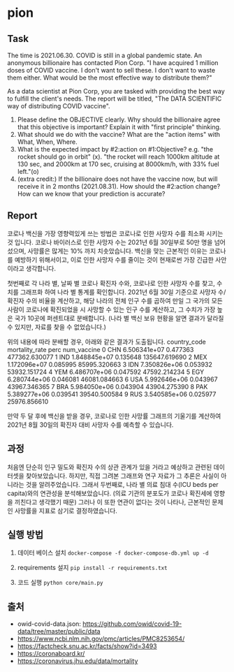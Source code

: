 # pion


## Task
The time is 2021.06.30. COVID is still in a global pandemic state.
An anonymous billionaire has contacted Pion Corp.
"I have acquired 1 million doses of COVID vaccine.
I don't want to sell these.
I don't want to waste them either.
What would be the most effective way to distribute them?"

As a data scientist at Pion Corp, you are tasked with providing the best way to fulfill the client's needs.
The report will be titled, "The DATA SCIENTIFIC way of distributing COVID vaccine".

1. Please define the OBJECTIVE clearly. Why should the billionaire agree that this objective is important? Explain it with "first principle" thinking.
2. What should we do with the vaccine? What are the "action items" with What, When, Where.
3. What is the expected impact by #2:action on #1:Objective? e.g. "the rocket should go in orbit" (x). "the rocket will reach 1000km altitude at 130 sec, and 2000km at 170 sec, cruising at 8000km/h, with 33% fuel left."(o)
4. (extra credit:) If the billionaire does not have the vaccine now, but will receive it in 2 months (2021.08.31). How should the #2:action change? How can we know that your prediction is accurate?


## Report
코로나 백신을 가장 영향력있게 쓰는 방법은 코로나로 인한 사망자 수를 최소화 시키는 것 입니다.
코로나 바이러스로 인한 사망자 수는 2021년 6월 30일부로 50만 명을 넘어섰으며, 사망률은 많게는 10% 까지 치솟았습니다.
백신을 맞는 근본적인 이유는 코로나를 예방하기 위해서이고, 이로 인한 사망자 수를 줄이는 것이 현재로썬 가장 긴급한 사안이라고 생각합니다.

첫번째로 각 나라 별, 날짜 별 코로나 확진자 수와, 코로나로 인한 사망자 수를 찾고, 수치를 그래프화 하여 나라 별 통계를 확인합니다.
2021년 6월 30일 기준으로 사망자 수/확진자 수의 비율을 계산하고, 해당 나라의 전체 인구 수를 곱하여 만일 그 국가의 모든 사람이 코로나에 확진되었을 시 사망할 수 있는 인구 수를 계산하고, 그 수치가 가장 높은 국가 10곳에 퍼센트대로 분배합니다.
(나라 별 백신 보유 현황을 알면 결과가 달라질 수 있지만, 자료를 찾을 수 없었습니다.)

위의 내용에 따라 분배할 경우, 아래와 같은 결과가 도출됩니다.
  country_code  mortality_rate      perc    num_vaccine
0          CHN    6.506341e+07  0.477363  477362.630077
1          IND    1.848845e+07  0.135648  135647.619690
2          MEX    1.172096e+07  0.085995   85995.320663
3          IDN    7.350826e+06  0.053932   53932.151724
4          YEM    6.486707e+06  0.047592   47592.214234
5          EGY    6.280744e+06  0.046081   46081.084663
6          USA    5.992646e+06  0.043967   43967.346365
7          BRA    5.984050e+06  0.043904   43904.275390
8          PAK    5.389277e+06  0.039541   39540.500584
9          RUS    3.540585e+06  0.025977   25976.856610



만약 두 달 후에 백신을 받을 경우, 코로나로 인한 사망률 그래프의 기울기를 계산하여 2021년 8월 30일의 확진자 대비 사망자 수를 예측할 수 있습니다.



## 과정
처음엔 단순히 인구 밀도와 확진자 수의 상관 관계가 있을 거라고 예상하고 관련된 데이터셋을 찾아보았습니다. 하지만, 직접 그려본 그래프와 연구 자료가 그 추론은 사실이 아니라는 것을 알려주었습니다.
그래서 두번째로, 나라 별 의료 침대 수(ICU beds per capita)와의 연관성을 분석해보았습니다. (의료 기관의 분포도가 코로나 확진세에 영향을 끼친다고 생각했기 때문) 
그러나 이 또한 연관이 없다는 것이 나타나, 근본적인 문제인 사망률을 지표로 삼기로 결정하였습니다.

## 실행 방법
1. 데이터 베이스 설치
`docker-compose -f docker-compose-db.yml up -d`

2. requirements 설지
`pip install -r requirements.txt`

3. 코드 실행
`python core/main.py`


## 출처
- owid-covid-data.json: https://github.com/owid/covid-19-data/tree/master/public/data
- https://www.ncbi.nlm.nih.gov/pmc/articles/PMC8253654/
- https://factcheck.snu.ac.kr/facts/show?id=3493
- https://coronaboard.kr/
- https://coronavirus.jhu.edu/data/mortality